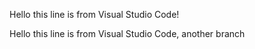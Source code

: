 Hello this line is from Visual Studio Code!

Hello this line is from Visual Studio Code, another branch
